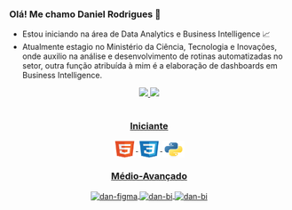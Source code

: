 ### Olá! Me chamo Daniel Rodrigues 👋

- Estou iniciando na área de Data Analytics e Business Intelligence 📈
- Atualmente estagio no Ministério da Ciência, Tecnologia e Inovações, onde auxilio na análise e desenvolvimento de rotinas automatizadas no setor, outra função atribuída à mim é a elaboração de dashboards em Business Intelligence.

<div align="center">
  <a href="https://beacons.ai/danielrodrigues">
  <img height="180em" src="https://github-readme-stats.vercel.app/api?username=iDanko&show_icons=true&theme=dark&include_all_commits=true&count_private=true"/>
  <img height="180em" src="https://github-readme-stats.vercel.app/api/top-langs/?username=iDanko&layout=compact&langs_count=7&theme=dark"/>
</div>



<div align="center" style="display: inline_block"><br>

  <h3>Iniciante</h3>
  <img align="center" alt="dan-HTML" height="30" width="40" src="https://raw.githubusercontent.com/devicons/devicon/master/icons/html5/html5-original.svg">
  <img align="center" alt="dan-CSS" height="30" width="40" src="https://raw.githubusercontent.com/devicons/devicon/master/icons/css3/css3-original.svg">
  <img align="center" alt="dan-Python" height="30" width="40" src="https://raw.githubusercontent.com/devicons/devicon/master/icons/python/python-original.svg">
  <h3>Médio-Avançado</h3>
  <img align="center" alt="dan-figma" height="30" width="40" src="https://cdn.jsdelivr.net/gh/devicons/devicon/icons/figma/figma-original.svg">
  <img align="center" alt="dan-bi" height="30" width="30" src="https://upload.wikimedia.org/wikipedia/commons/thumb/c/cf/New_Power_BI_Logo.svg/1200px-New_Power_BI_Logo.svg.png">
  <img align="center" alt="dan-bi" height="30" width="30" src="https://upload.wikimedia.org/wikipedia/commons/thumb/3/34/Microsoft_Office_Excel_%282019%E2%80%93present%29.svg/1101px-Microsoft_Office_Excel_%282019%E2%80%93present%29.svg.png">

</div>




